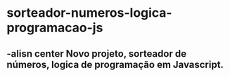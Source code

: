 # sorteador-numeros-logica-programacao-js
 ## -alisn center Novo projeto, sorteador de números, logica de programação em Javascript.
